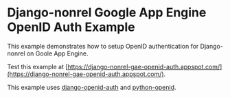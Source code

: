 # Django-nonrel Google App Engine OpenID Auth Example

This example demonstrates how to setup OpenID authentication for Django-nonrel on Goole App Engine. 

Test this example at [https://django-nonrel-gae-openid-auth.appspot.com/](https://django-nonrel-gae-openid-auth.appspot.com/).

This example uses [django-openid-auth](https://launchpad.net/django-openid-auth) and [python-openid](http://pypi.python.org/pypi/python-openid).

